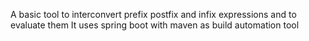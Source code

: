 A basic tool to interconvert prefix postfix and infix expressions and to evaluate them
It uses spring boot with maven as  build automation tool 